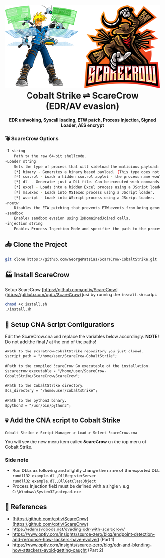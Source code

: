 <h1 align="center">
<br>
<img src=image.png >
<br>
Cobalt Strike ⇌ ScareCrow
<br>
(EDR/AV evasion)
</h1>

<h4 align="center">EDR unhooking, Syscall loading, ETW patch, Process Injection, Signed Loader, AES encrypt</h4>

### 💣 ScareCrow Options
```bash
-I string
    Path to the raw 64-bit shellcode.
-Loader string
    Sets the type of process that will sideload the malicious payload:
    [*] binary - Generates a binary based payload. (This type does not benefit from any sideloading)
    [*] control - Loads a hidden control applet - the process name would be rundll32 if -O is specified. A JScript loader will be generated.
    [*] dll - Generates just a DLL file. Can be executed with commands such as rundll32 or regsvr32 with DllRegisterServer, DllGetClassObject as export functions.
    [*] excel - Loads into a hidden Excel process using a JScript loader.
    [*] msiexec - Loads into MSIexec process using a JScript loader.
    [*] wscript - Loads into WScript process using a JScript loader.
-noetw
    Disables the ETW patching that prevents ETW events from being generated (Enabled by default).
-sandbox
    Enables sandbox evasion using IsDomainedJoined calls.
-injection string
    Enables Process Injection Mode and specifies the path to the process to create/inject into (use \ for the path).
```
## 📥 Clone the Project
```bash
git clone https://github.com/GeorgePatsias/ScareCrow-CobaltStrike.git
```

## 🏭 Install ScareCrow

Setup ScareCrow [https://github.com/optiv/ScareCrow](https://github.com/optiv/ScareCrow) just by running the `install.sh` script.
```bash
chmod +x install.sh
./install.sh
```

## 🔧 Setup CNA Script Configurations

Edit the ScareCrow.cna and replace the variables below accordingly. **NOTE!** Do not add the final **/** at the end of the paths!
```
#Path to the ScareCrow-CobaltStrike repository you just cloned.
$script_path = "/home/user/ScareCrow-CobaltStrike";

#Path to the compiled ScareCrow Go executable of the installation.
$scarecrow_executable = "/home/user/ScareCrow-CobaltStrike/ScareCrow/ScareCrow";

#Path to the CobaltStrike directory.
$cs_directory = "/home/user/cobaltstrike";

#Path to the python3 binary.
$python3 = "/usr/bin/python3";
```

## 💀 Add the CNA script to Cobalt Strike
`Cobalt Strike > Script Manager > Load > Select ScareCrow.cna`

You will see the new menu item called **ScareCrow** on the top menu of Cobalt Strike.

### Side note
* Run DLLs as following and slightly change the name of the exported DLL <br> `rundll32 example.dll,DllRegisterServer` <br> `rundll32 example.dll,DllGetClassObject`
* Process Injection field must be defined with a single `\` e.g `C:\Windows\System32\notepad.exe`

## 📖 References
* [https://github.com/optiv/ScareCrow](https://github.com/optiv/ScareCrow)
* https://adamsvoboda.net/evading-edr-with-scarecrow/<br/>
* https://www.optiv.com/insights/source-zero/blog/endpoint-detection-and-response-how-hackers-have-evolved (Part 1)<br/>
* https://www.optiv.com/insights/source-zero/blog/edr-and-blending-how-attackers-avoid-getting-caught (Part 2)
